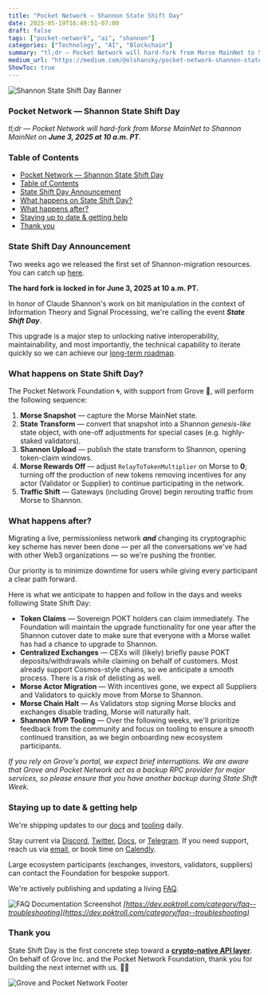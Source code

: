 ```yaml
---
title: "Pocket Network — Shannon State Shift Day"
date: 2025-05-19T16:49:51-07:00
draft: false
tags: ["pocket-network", "ai", "shannon"]
categories: ["Technology", "AI", "Blockchain"]
summary: "tl;dr — Pocket Network will hard-fork from Morse MainNet to Shannon MainNet on June 3, 2025 at 10 a.m. PT."
medium_url: "https://medium.com/@olshansky/pocket-network-shannon-state-shift-day-b8c06122cb76"
ShowToc: true
---
```


![Shannon State Shift Day Banner](https://cdn-images-1.medium.com/max/800/1*em-561cFxCmQH42gv-My0w.png)

### Pocket Network — Shannon State Shift Day

_tl;dr — Pocket Network will hard-fork from Morse MainNet to Shannon MainNet on **June 3, 2025 at 10 a.m. PT**._

### Table of Contents

- [Pocket Network — Shannon State Shift Day](#pocket-network--shannon-state-shift-day)
- [Table of Contents](#table-of-contents)
- [State Shift Day Announcement](#state-shift-day-announcement)
- [What happens on State Shift Day?](#what-happens-on-state-shift-day)
- [What happens after?](#what-happens-after)
- [Staying up to date \& getting help](#staying-up-to-date--getting-help)
- [Thank you](#thank-you)

### State Shift Day Announcement

Two weeks ago we released the first set of Shannon-migration resources. You can catch up [here](https://medium.com/decentralized-infrastructure/pocket-network-shannon-migration-announcement-139c25e4166c).

**The hard fork is locked in for June 3, 2025 at 10 a.m. PT.**

In honor of Claude Shannon's work on bit manipulation in the context of Information Theory and Signal Processing, we're calling the event **_State Shift Day_**.

This upgrade is a major step to unlocking native interoperability, maintainability, and most importantly, the technical capability to iterate quickly so we can achieve our [long-term roadmap](https://forum.pokt.network/t/shannon-post-launch-development-roadmap/5497).

### What happens on State Shift Day?

The Pocket Network Foundation 🌀, with support from Grove 🌿, will perform the following sequence:

1. **Morse Snapshot** — capture the Morse MainNet state.
2. **State Transform** — convert that snapshot into a Shannon _genesis-like_ state object, with one-off adjustments for special cases (e.g. highly-staked validators).
3. **Shannon Upload** — publish the state transform to Shannon, opening token-claim windows.
4. **Morse Rewards Off** — adjust `RelayToTokenMultiplier` on Morse to **0**; turning off the production of new tokens removing incentives for any actor (Validator or Supplier) to continue participating in the network.
5. **Traffic Shift** — Gateways (including Grove) begin rerouting traffic from Morse to Shannon.

### What happens after?

Migrating a live, permissionless network **_and_** changing its cryptographic key scheme has never been done — per all the conversations we've had with other Web3 organizations — so we're pushing the frontier.

Our priority is to minimize downtime for users while giving every participant a clear path forward.

Here is what we anticipate to happen and follow in the days and weeks following State Shift Day:

- **Token Claims** — Sovereign POKT holders can claim immediately. The Foundation will maintain the upgrade functionality for one year after the Shannon cutover date to make sure that everyone with a Morse wallet has had a chance to upgrade to Shannon.
- **Centralized Exchanges** — CEXs will (likely) briefly pause POKT deposits/withdrawals while claiming on behalf of customers. Most already support Cosmos-style chains, so we anticipate a smooth process. There is a risk of delisting as well.
- **Morse Actor Migration** — With incentives gone, we expect all Suppliers and Validators to quickly move from Morse to Shannon.
- **Morse Chain Halt** — As Validators stop signing Morse blocks and exchanges disable trading, Morse will naturally halt.
- **Shannon MVP Tooling** — Over the following weeks, we'll prioritize feedback from the community and focus on tooling to ensure a smooth continued transition, as we begin onboarding new ecosystem participants.

_If you rely on Grove's portal, we expect brief interruptions. We are aware that Grove and Pocket Network act as a backup RPC provider for major services, so please ensure that you have another backup during State Shift Week._

### Staying up to date & getting help

We're shipping updates to our [docs](https://docs.pokt.network/) and [tooling](https://dev.poktroll.com/) daily.

Stay current via [Discord](https://discord.gg/build-with-grove), [Twitter](https://x.com/BuildWithGrove), [Docs](https://dev.poktroll.com), or [Telegram](https://t.me/@UnofficialPokt). If you need support, reach us via [email](mailto:portal@grove.city), or book time on [Calendly](https://calendly.com/d/cmdf-tbq-dc3/grove-engineering).

Large ecosystem participants (exchanges, investors, validators, suppliers) can contact the Foundation for bespoke support.

We're actively publishing and updating a living [FAQ](https://dev.poktroll.com/category/faq--troubleshooting).

![FAQ Documentation Screenshot](https://cdn-images-1.medium.com/max/800/1*PApy984ama2eqDS54Whu9A.png)
_[https://dev.poktroll.com/category/faq--troubleshooting](https://dev.poktroll.com/category/faq--troubleshooting)_

### Thank you

State Shift Day is the first concrete step toward a [**crypto-native API layer**](https://dev.poktroll.com/). On behalf of Grove Inc. and the Pocket Network Foundation, thank you for building the next internet with us. 🌿🌀

![Grove and Pocket Network Footer](https://cdn-images-1.medium.com/max/800/1*0wtR-jL4Ars4Vbw3g-D-Xg.png)
